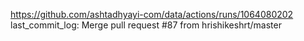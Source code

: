 https://github.com/ashtadhyayi-com/data/actions/runs/1064080202
last_commit_log: Merge pull request #87 from hrishikeshrt/master